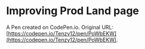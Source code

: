 # Improving Prod Land page

A Pen created on CodePen.io. Original URL: [https://codepen.io/Tenzy12/pen/PoWbEKW](https://codepen.io/Tenzy12/pen/PoWbEKW).


